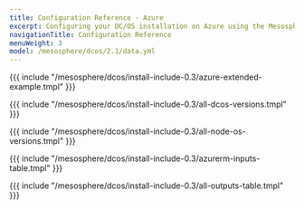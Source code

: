 ```yaml
---
title: Configuration Reference - Azure
excerpt: Configuring your DC/OS installation on Azure using the Mesosphere Universal Installer
navigationTitle: Configuration Reference
menuWeight: 3
model: /mesosphere/dcos/2.1/data.yml
---
```


{{{ include "/mesosphere/dcos/install-include-0.3/azure-extended-example.tmpl" }}}

{{{ include "/mesosphere/dcos/install-include-0.3/all-dcos-versions.tmpl" }}}

{{{ include "/mesosphere/dcos/install-include-0.3/all-node-os-versions.tmpl" }}}

{{{ include "/mesosphere/dcos/install-include-0.3/azurerm-inputs-table.tmpl" }}}

{{{ include "/mesosphere/dcos/install-include-0.3/all-outputs-table.tmpl" }}}

